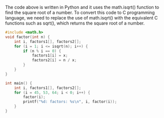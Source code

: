 The code above is written in Python and it uses the math.isqrt() function to find the square root of a number. To convert this code to C programming language, we need to replace the use of math.isqrt() with the equivalent C functions such as sqrt(), which returns the square root of a number.
```c
#include <math.h>
void factor(int n) {
    int i, factors1[], factors2[];
    for (i = 1; i <= isqrt(n); i++) {
        if (n % i == 0) {
            factors1[i] = x;
            factors2[i] = n / x;
        }
    }
}

int main() {
    int i, factors1[], factors2[];
    for (i = 45, 53, 64; i < 0; i++) {
        factor(i);
        printf("%d: factors: %s\n", i, factor(i));
    }
}
```
